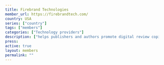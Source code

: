 ```yaml
---
title: Firebrand Technologies
member_url: https://firebrandtech.com/
country: USA
series: ["country"] 
tags: ["members"]
categories: ["Technology providers"]
description: ["helps publishers and authors promote digital review copies to book advocates and industry professionals. Operates [NetGalley](https://www.netgalley.com/)"]
press:
active: true
layout: members 
permalink: ""
---
```

